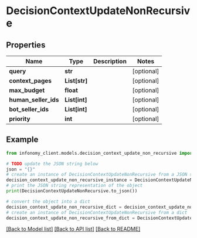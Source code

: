# DecisionContextUpdateNonRecursive


## Properties

Name | Type | Description | Notes
------------ | ------------- | ------------- | -------------
**query** | **str** |  | [optional] 
**context_pages** | **List[str]** |  | [optional] 
**max_budget** | **float** |  | [optional] 
**human_seller_ids** | **List[int]** |  | [optional] 
**bot_seller_ids** | **List[int]** |  | [optional] 
**priority** | **int** |  | [optional] 

## Example

```python
from infonomy_client.models.decision_context_update_non_recursive import DecisionContextUpdateNonRecursive

# TODO update the JSON string below
json = "{}"
# create an instance of DecisionContextUpdateNonRecursive from a JSON string
decision_context_update_non_recursive_instance = DecisionContextUpdateNonRecursive.from_json(json)
# print the JSON string representation of the object
print(DecisionContextUpdateNonRecursive.to_json())

# convert the object into a dict
decision_context_update_non_recursive_dict = decision_context_update_non_recursive_instance.to_dict()
# create an instance of DecisionContextUpdateNonRecursive from a dict
decision_context_update_non_recursive_from_dict = DecisionContextUpdateNonRecursive.from_dict(decision_context_update_non_recursive_dict)
```
[[Back to Model list]](../README.md#documentation-for-models) [[Back to API list]](../README.md#documentation-for-api-endpoints) [[Back to README]](../README.md)


